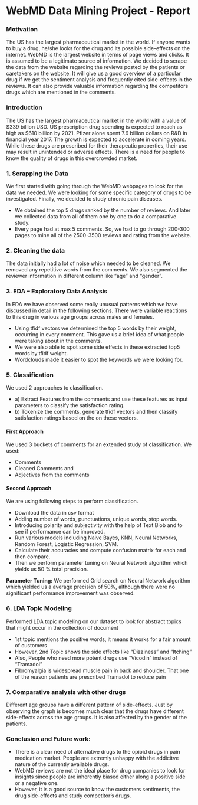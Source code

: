 # WebMD Data Mining Project - Report

### Motivation
  The US has the largest pharmaceutical market in the world. If anyone wants to buy a drug, he/she looks for the drug and its possible side-effects on the internet. WebMD is the largest website in terms of page views and clicks. It is assumed to be a legitimate source of information. We decided to scrape the data from the website regarding the reviews posted by the patients or caretakers on the website. It will give us a good overview of a particular drug if we get the sentiment analysis and frequently cited side-effects in the reviews. It can also provide valuable information regarding the competitors drugs which are mentioned in the comments.

### Introduction
  The US has the largest pharmaceutical market in the world with a value of $339 billion USD. US prescription drug spending is expected to reach as high as $610 billion by 2021. Pfizer alone spent 7.6 billion dollars on R&D in financial year 2017. The growth is expected to accelerate in coming years. While these drugs are prescribed for their therapeutic properties, their use may result in unintended or adverse effects. There is a need for people to know the quality of drugs in this overcrowded market.

### 1.	Scrapping the Data
  We first started with going through the WebMD webpages to look for the data we needed. We were looking for some specific category of drugs to be investigated. Finally, we decided to study chronic pain diseases. 
 * We obtained the top 5 drugs ranked by the number of reviews. And later we collected data from all of them one by one to do a comparative study.
 * Every page had at max 5 comments. So, we had to go through 200-300 pages to mine all of the 2500-3500 reviews and rating from the website.
 
### 2.	Cleaning the data
  The data initially had a lot of noise which needed to be cleaned. We removed any repetitive words from the comments. We also   segmented the reviewer information in different column like “age” and “gender”. 

### 3.	EDA – Exploratory Data Analysis
  In EDA we have observed some really unusual patterns which we have discussed in detail in the following sections. There were   variable reactions to this drug in various age groups across males and females.

 * Using tfidf vectors we determined the top 5 words by their weight, occurring in every comment. This gave us a brief idea of what people were taking about in the comments.
 * We were also able to spot some side effects in these extracted top5 words by tfidf weight.
 * Wordclouds made it easier to spot the keywords we were looking for.

### 5.	Classification
 We used 2 approaches to classification.
 * a)	Extract Features from the comments and use these features as input parameters to classify the satisfaction rating.
 * b)	Tokenize the comments, generate tfidf vectors and then classify satisfaction ratings based on the on these vectors.

  #### First Approach

  We used 3 buckets of comments for an extended study of classification. We used:
  *	Comments
  *	Cleaned Comments and
  *	Adjectives from the comments

  #### Second Approach

  We are using following steps to perform classification.
  *	Download the data in csv format 
  *	Adding number of words, punctuations, unique words, stop words.
  *	Introducing polarity and subjectivity with the help of Text Blob and to see if performance can be improved.
  *	Run various models including Naive Bayes, KNN, Neural Networks, Random Forest, Logistic Regression, SVM. 
  *	Calculate their accuracies and compute confusion matrix for each and then compare.
  *	Then we perform parameter tuning on Neural Network algorithm which yields us 50 % total precision.

  **Parameter Tuning:** We performed Grid search on Neural Network algorithm which yielded us a average precision of 50%, although   there were no significant performance improvement was observed.
  
### 6.	LDA Topic Modeling
  Performed LDA topic modeling on our dataset to look for abstract topics that might occur in the collection of document
  *	1st topic mentions the positive words, it means it works for a fair amount of customers 
  *	However, 2nd Topic shows the side effects like “Dizziness” and “Itching”
  *	Also, People who need more potent drugs use “Vicodin” instead of “Tramadol”
  *	Fibromyalgia is widespread muscle pain in back and shoulder. That one of the reason patients are prescribed Tramadol to   reduce pain

### 7.	Comparative analysis with other drugs
  Different age groups have a different pattern of side-effects. Just by observing the graph is becomes much clear that the     drugs have different side-effects across the age groups. It is also affected by the gender of the patients.

### Conclusion and Future work:

  *	There is a clear need of alternative drugs to the opioid drugs in pain medication market. People are extremly unhappy with the addicitve nature of the currently available drugs.
  *	WebMD reviews are not the ideal place for drug companies to look for insights since people are inherently biased either along a positive side or a negative one.
  *	However, it is a good source to know the customers sentiments, the drug side-effects and study competitor’s drugs.
